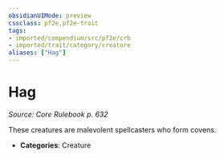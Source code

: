```yaml
---
obsidianUIMode: preview
cssclass: pf2e,pf2e-trait
tags:
- imported/compendium/src/pf2e/crb
- imported/trait/category/creature
aliases: ["Hag"]
---
```

# Hag  
*Source: Core Rulebook p. 632*  

These creatures are malevolent spellcasters who form covens.

- **Categories**: Creature